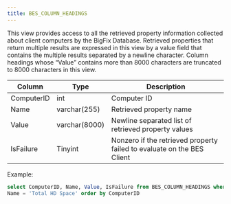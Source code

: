 ```yaml
---
title: BES_COLUMN_HEADINGS
---
```


This view provides access to all the retrieved property information collected about
client computers by the BigFix Database. Retrieved properties that return multiple
results are expressed in this view by a value field that contains the multiple results
separated by a newline character. Column headings whose “Value” contains more
than 8000 characters are truncated to 8000 characters in this view.

| Column        | Type           |  Description  |
| ------------- | ------------- | ----- |
| ComputerID | int | Computer ID |
| Name      | varchar(255) | Retrieved property name |
| Value | varchar(8000) | Newline separated list of retrieved property values |
| IsFailure | Tinyint | Nonzero if the retrieved property failed to evaluate on the BES Client |

Example:
```sql
select ComputerID, Name, Value, IsFailure from BES_COLUMN_HEADINGS where
Name = 'Total HD Space' order by ComputerID
```

